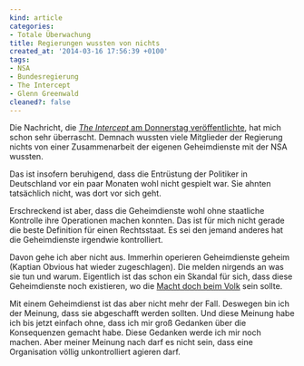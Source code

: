 ```yaml
---
kind: article
categories:
- Totale Überwachung
title: Regierungen wussten von nichts
created_at: '2014-03-16 17:56:39 +0100'
tags:
- NSA
- Bundesregierung
- The Intercept
- Glenn Greenwald
cleaned?: false
---
```


Die Nachricht, die [*The Intercept* am Donnerstag
veröffentlichte](https://firstlook.org/theintercept/article/2014/03/13/nsa-elected-officials-foreign-countries-unaware-countries-cooperation-us/),
hat mich schon sehr überrascht. Demnach wussten viele Mit­glieder der
Regierung nichts von einer Zusammenarbeit der eigenen Geheimdienste mit
der NSA wussten.

Das ist insofern beruhigend, dass die Entrüstung der Politiker in
Deutschland vor ein paar Monaten wohl nicht gespielt war. Sie ahnten
tatsächlich nicht, was dort vor sich geht.

Erschreckend ist aber, dass die Geheimdienste wohl ohne staat­liche
Kontrolle ihre Operationen machen konnten. Das ist für mich nicht gerade
die beste Definition für einen Rechtsstaat. Es sei den jemand anderes
hat die Geheimdienste irgendwie kontrolliert.

Davon gehe ich aber nicht aus. Immerhin operieren Geheim­dienste geheim
(Kaptian Obvious hat wieder zugeschlagen). Die melden nirgends an was
sie tun und warum. Eigentlich ist das schon ein Skandal für sich, dass
diese Geheimdienste noch existieren, wo die [Macht doch beim
Volk](http://plasisent.org/wer-hat-die-macht-in-deutschland/ "Wer hat die Macht in Deutschland?")
sein sollte.

Mit einem Geheimdienst ist das aber nicht mehr der Fall. Des­wegen bin
ich der Meinung, dass sie abgeschafft werden sollten. Und diese Meinung
habe ich bis jetzt einfach ohne, dass ich mir groß Gedanken über die
Konsequenzen gemacht habe. Diese Gedanken werde ich mir noch machen.
Aber meiner Meinung nach darf es nicht sein, dass eine Organisation
völlig unkontrolliert agieren darf.
